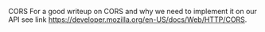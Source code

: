 CORS
For a good writeup on CORS and why we need to implement it on our API see link
https://developer.mozilla.org/en-US/docs/Web/HTTP/CORS.